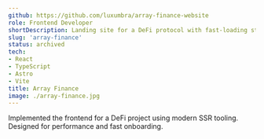 ```yaml
---
github: https://github.com/luxumbra/array-finance-website
role: Frontend Developer
shortDescription: Landing site for a DeFi protocol with fast-loading static pages.
slug: 'array-finance'
status: archived
tech:
- React
- TypeScript
- Astro
- Vite
title: Array Finance
image: ./array-finance.jpg
---
```


Implemented the frontend for a DeFi project using modern SSR tooling. Designed for performance and fast onboarding.
